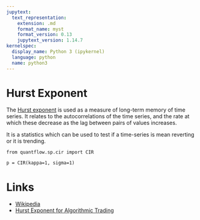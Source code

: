 ```yaml
---
jupytext:
  text_representation:
    extension: .md
    format_name: myst
    format_version: 0.13
    jupytext_version: 1.14.7
kernelspec:
  display_name: Python 3 (ipykernel)
  language: python
  name: python3
---
```


# Hurst Exponent

The [Hurst exponent](https://en.wikipedia.org/wiki/Hurst_exponent) is used as a measure of long-term memory of time series. It relates to the autocorrelations of the time series, and the rate at which these decrease as the lag between pairs of values increases.

It is a statistics which can be used to test if a time-series is mean reverting or it is trending.

```{code-cell} ipython3
from quantflow.sp.cir import CIR

p = CIR(kappa=1, sigma=1)
```

# Links

* [Wikipedia](https://en.wikipedia.org/wiki/Hurst_exponent)
* [Hurst Exponent for Algorithmic Trading
](https://robotwealth.com/demystifying-the-hurst-exponent-part-1/)

```{code-cell} ipython3

```
